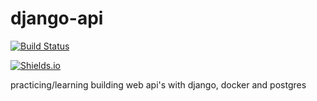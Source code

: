 # django-api

[![Build Status](https://travis-ci.org/natibekele/django-api.svg?branch=master)](https://travis-ci.org/natibekele/django-api)

[![Shields.io](https://img.shields.io/badge/build-success-brightgreen)]()

practicing/learning building web api's with django, docker and postgres
